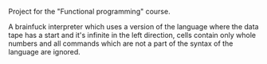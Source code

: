 Project for the "Functional programming" course.

A brainfuck interpreter which uses a version of the language where the data tape has a start and it's infinite
in the left direction, cells contain only whole numbers and all commands which are not a part of the syntax of the language
are ignored.
